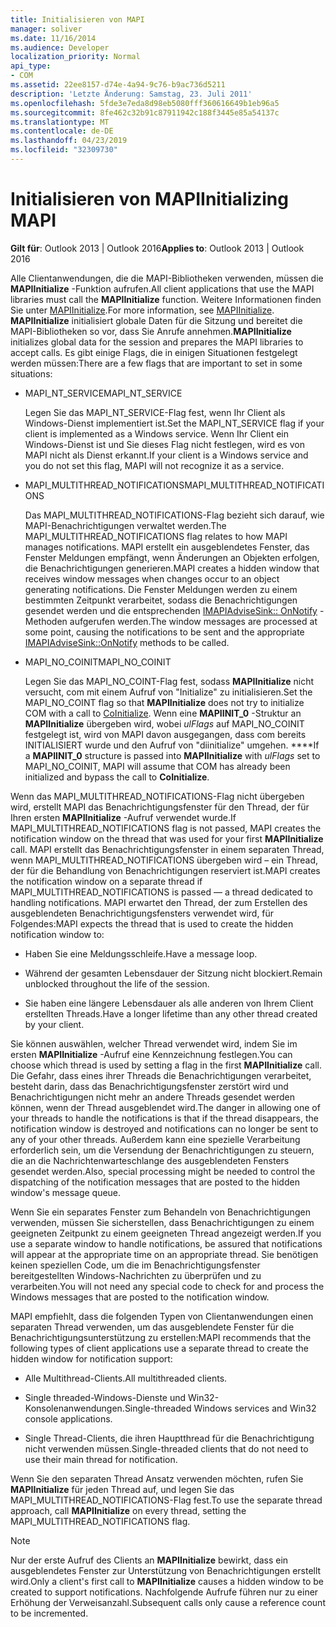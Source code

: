 ```yaml
---
title: Initialisieren von MAPI
manager: soliver
ms.date: 11/16/2014
ms.audience: Developer
localization_priority: Normal
api_type:
- COM
ms.assetid: 22ee8157-d74e-4a94-9c76-b9ac736d5211
description: 'Letzte Änderung: Samstag, 23. Juli 2011'
ms.openlocfilehash: 5fde3e7eda8d98eb5080fff360616649b1eb96a5
ms.sourcegitcommit: 8fe462c32b91c87911942c188f3445e85a54137c
ms.translationtype: MT
ms.contentlocale: de-DE
ms.lasthandoff: 04/23/2019
ms.locfileid: "32309730"
---
```

# <a name="initializing-mapi"></a><span data-ttu-id="e94c2-103">Initialisieren von MAPI</span><span class="sxs-lookup"><span data-stu-id="e94c2-103">Initializing MAPI</span></span>

  
  
<span data-ttu-id="e94c2-104">**Gilt für**: Outlook 2013 | Outlook 2016</span><span class="sxs-lookup"><span data-stu-id="e94c2-104">**Applies to**: Outlook 2013 | Outlook 2016</span></span> 
  
<span data-ttu-id="e94c2-105">Alle Clientanwendungen, die die MAPI-Bibliotheken verwenden, müssen die **MAPIInitialize** -Funktion aufrufen.</span><span class="sxs-lookup"><span data-stu-id="e94c2-105">All client applications that use the MAPI libraries must call the **MAPIInitialize** function.</span></span> <span data-ttu-id="e94c2-106">Weitere Informationen finden Sie unter [MAPIInitialize](mapiinitialize.md).</span><span class="sxs-lookup"><span data-stu-id="e94c2-106">For more information, see [MAPIInitialize](mapiinitialize.md).</span></span> <span data-ttu-id="e94c2-107">**MAPIInitialize** initialisiert globale Daten für die Sitzung und bereitet die MAPI-Bibliotheken so vor, dass Sie Anrufe annehmen.</span><span class="sxs-lookup"><span data-stu-id="e94c2-107">**MAPIInitialize** initializes global data for the session and prepares the MAPI libraries to accept calls.</span></span> <span data-ttu-id="e94c2-108">Es gibt einige Flags, die in einigen Situationen festgelegt werden müssen:</span><span class="sxs-lookup"><span data-stu-id="e94c2-108">There are a few flags that are important to set in some situations:</span></span> 
  
- <span data-ttu-id="e94c2-109">MAPI_NT_SERVICE</span><span class="sxs-lookup"><span data-stu-id="e94c2-109">MAPI_NT_SERVICE</span></span>
    
    <span data-ttu-id="e94c2-110">Legen Sie das MAPI_NT_SERVICE-Flag fest, wenn Ihr Client als Windows-Dienst implementiert ist.</span><span class="sxs-lookup"><span data-stu-id="e94c2-110">Set the MAPI_NT_SERVICE flag if your client is implemented as a Windows service.</span></span> <span data-ttu-id="e94c2-111">Wenn Ihr Client ein Windows-Dienst ist und Sie dieses Flag nicht festlegen, wird es von MAPI nicht als Dienst erkannt.</span><span class="sxs-lookup"><span data-stu-id="e94c2-111">If your client is a Windows service and you do not set this flag, MAPI will not recognize it as a service.</span></span> 
    
- <span data-ttu-id="e94c2-112">MAPI_MULTITHREAD_NOTIFICATIONS</span><span class="sxs-lookup"><span data-stu-id="e94c2-112">MAPI_MULTITHREAD_NOTIFICATIONS</span></span>
    
    <span data-ttu-id="e94c2-113">Das MAPI_MULTITHREAD_NOTIFICATIONS-Flag bezieht sich darauf, wie MAPI-Benachrichtigungen verwaltet werden.</span><span class="sxs-lookup"><span data-stu-id="e94c2-113">The MAPI_MULTITHREAD_NOTIFICATIONS flag relates to how MAPI manages notifications.</span></span> <span data-ttu-id="e94c2-114">MAPI erstellt ein ausgeblendetes Fenster, das Fenster Meldungen empfängt, wenn Änderungen an Objekten erfolgen, die Benachrichtigungen generieren.</span><span class="sxs-lookup"><span data-stu-id="e94c2-114">MAPI creates a hidden window that receives window messages when changes occur to an object generating notifications.</span></span> <span data-ttu-id="e94c2-115">Die Fenster Meldungen werden zu einem bestimmten Zeitpunkt verarbeitet, sodass die Benachrichtigungen gesendet werden und die entsprechenden [IMAPIAdviseSink:: OnNotify](imapiadvisesink-onnotify.md) -Methoden aufgerufen werden.</span><span class="sxs-lookup"><span data-stu-id="e94c2-115">The window messages are processed at some point, causing the notifications to be sent and the appropriate [IMAPIAdviseSink::OnNotify](imapiadvisesink-onnotify.md) methods to be called.</span></span> 
    
- <span data-ttu-id="e94c2-116">MAPI_NO_COINIT</span><span class="sxs-lookup"><span data-stu-id="e94c2-116">MAPI_NO_COINIT</span></span>
    
    <span data-ttu-id="e94c2-117">Legen Sie das MAPI_NO_COINT-Flag fest, sodass **MAPIInitialize** nicht versucht, com mit einem Aufruf [](https://msdn.microsoft.com/library/ms886303.aspx)von "Initialize" zu initialisieren.</span><span class="sxs-lookup"><span data-stu-id="e94c2-117">Set the MAPI_NO_COINT flag so that **MAPIInitialize** does not try to initialize COM with a call to [CoInitialize](https://msdn.microsoft.com/library/ms886303.aspx).</span></span> <span data-ttu-id="e94c2-118">Wenn eine **MAPIINIT_0** -Struktur an **MAPIInitialize** übergeben wird, wobei _ulFlags_ auf MAPI_NO_COINIT festgelegt ist, wird von MAPI davon ausgegangen, dass com bereits INITIALISIERT wurde und den Aufruf von "diinitialize" umgehen. \*\*\*\*</span><span class="sxs-lookup"><span data-stu-id="e94c2-118">If a **MAPIINIT_0** structure is passed into **MAPIInitialize** with  _ulFlags_ set to MAPI_NO_COINIT, MAPI will assume that COM has already been initialized and bypass the call to **CoInitialize**.</span></span>
    
<span data-ttu-id="e94c2-119">Wenn das MAPI_MULTITHREAD_NOTIFICATIONS-Flag nicht übergeben wird, erstellt MAPI das Benachrichtigungsfenster für den Thread, der für Ihren ersten **MAPIInitialize** -Aufruf verwendet wurde.</span><span class="sxs-lookup"><span data-stu-id="e94c2-119">If MAPI_MULTITHREAD_NOTIFICATIONS flag is not passed, MAPI creates the notification window on the thread that was used for your first **MAPIInitialize** call.</span></span> <span data-ttu-id="e94c2-120">MAPI erstellt das Benachrichtigungsfenster in einem separaten Thread, wenn MAPI_MULTITHREAD_NOTIFICATIONS übergeben wird – ein Thread, der für die Behandlung von Benachrichtigungen reserviert ist.</span><span class="sxs-lookup"><span data-stu-id="e94c2-120">MAPI creates the notification window on a separate thread if MAPI_MULTITHREAD_NOTIFICATIONS is passed — a thread dedicated to handling notifications.</span></span> <span data-ttu-id="e94c2-121">MAPI erwartet den Thread, der zum Erstellen des ausgeblendeten Benachrichtigungsfensters verwendet wird, für Folgendes:</span><span class="sxs-lookup"><span data-stu-id="e94c2-121">MAPI expects the thread that is used to create the hidden notification window to:</span></span> 
  
- <span data-ttu-id="e94c2-122">Haben Sie eine Meldungsschleife.</span><span class="sxs-lookup"><span data-stu-id="e94c2-122">Have a message loop.</span></span>
    
- <span data-ttu-id="e94c2-123">Während der gesamten Lebensdauer der Sitzung nicht blockiert.</span><span class="sxs-lookup"><span data-stu-id="e94c2-123">Remain unblocked throughout the life of the session.</span></span>
    
- <span data-ttu-id="e94c2-124">Sie haben eine längere Lebensdauer als alle anderen von Ihrem Client erstellten Threads.</span><span class="sxs-lookup"><span data-stu-id="e94c2-124">Have a longer lifetime than any other thread created by your client.</span></span> 
    
<span data-ttu-id="e94c2-125">Sie können auswählen, welcher Thread verwendet wird, indem Sie im ersten **MAPIInitialize** -Aufruf eine Kennzeichnung festlegen.</span><span class="sxs-lookup"><span data-stu-id="e94c2-125">You can choose which thread is used by setting a flag in the first **MAPIInitialize** call.</span></span> <span data-ttu-id="e94c2-126">Die Gefahr, dass eines ihrer Threads die Benachrichtigungen verarbeitet, besteht darin, dass das Benachrichtigungsfenster zerstört wird und Benachrichtigungen nicht mehr an andere Threads gesendet werden können, wenn der Thread ausgeblendet wird.</span><span class="sxs-lookup"><span data-stu-id="e94c2-126">The danger in allowing one of your threads to handle the notifications is that if the thread disappears, the notification window is destroyed and notifications can no longer be sent to any of your other threads.</span></span> <span data-ttu-id="e94c2-127">Außerdem kann eine spezielle Verarbeitung erforderlich sein, um die Versendung der Benachrichtigungen zu steuern, die an die Nachrichtenwarteschlange des ausgeblendeten Fensters gesendet werden.</span><span class="sxs-lookup"><span data-stu-id="e94c2-127">Also, special processing might be needed to control the dispatching of the notification messages that are posted to the hidden window's message queue.</span></span> 
  
<span data-ttu-id="e94c2-128">Wenn Sie ein separates Fenster zum Behandeln von Benachrichtigungen verwenden, müssen Sie sicherstellen, dass Benachrichtigungen zu einem geeigneten Zeitpunkt zu einem geeigneten Thread angezeigt werden.</span><span class="sxs-lookup"><span data-stu-id="e94c2-128">If you use a separate window to handle notifications, be assured that notifications will appear at the appropriate time on an appropriate thread.</span></span> <span data-ttu-id="e94c2-129">Sie benötigen keinen speziellen Code, um die im Benachrichtigungsfenster bereitgestellten Windows-Nachrichten zu überprüfen und zu verarbeiten.</span><span class="sxs-lookup"><span data-stu-id="e94c2-129">You will not need any special code to check for and process the Windows messages that are posted to the notification window.</span></span> 
  
<span data-ttu-id="e94c2-130">MAPI empfiehlt, dass die folgenden Typen von Clientanwendungen einen separaten Thread verwenden, um das ausgeblendete Fenster für die Benachrichtigungsunterstützung zu erstellen:</span><span class="sxs-lookup"><span data-stu-id="e94c2-130">MAPI recommends that the following types of client applications use a separate thread to create the hidden window for notification support:</span></span>
  
- <span data-ttu-id="e94c2-131">Alle Multithread-Clients.</span><span class="sxs-lookup"><span data-stu-id="e94c2-131">All multithreaded clients.</span></span>
    
- <span data-ttu-id="e94c2-132">Single threaded-Windows-Dienste und Win32-Konsolenanwendungen.</span><span class="sxs-lookup"><span data-stu-id="e94c2-132">Single-threaded Windows services and Win32 console applications.</span></span>
    
- <span data-ttu-id="e94c2-133">Single Thread-Clients, die ihren Hauptthread für die Benachrichtigung nicht verwenden müssen.</span><span class="sxs-lookup"><span data-stu-id="e94c2-133">Single-threaded clients that do not need to use their main thread for notification.</span></span>
    
<span data-ttu-id="e94c2-134">Wenn Sie den separaten Thread Ansatz verwenden möchten, rufen Sie **MAPIInitialize** für jeden Thread auf, und legen Sie das MAPI_MULTITHREAD_NOTIFICATIONS-Flag fest.</span><span class="sxs-lookup"><span data-stu-id="e94c2-134">To use the separate thread approach, call **MAPIInitialize** on every thread, setting the MAPI_MULTITHREAD_NOTIFICATIONS flag.</span></span> 
  
> [!NOTE]
> <span data-ttu-id="e94c2-135">Nur der erste Aufruf des Clients an **MAPIInitialize** bewirkt, dass ein ausgeblendetes Fenster zur Unterstützung von Benachrichtigungen erstellt wird.</span><span class="sxs-lookup"><span data-stu-id="e94c2-135">Only a client's first call to **MAPIInitialize** causes a hidden window to be created to support notifications.</span></span> <span data-ttu-id="e94c2-136">Nachfolgende Aufrufe führen nur zu einer Erhöhung der Verweisanzahl.</span><span class="sxs-lookup"><span data-stu-id="e94c2-136">Subsequent calls only cause a reference count to be incremented.</span></span> 
  

